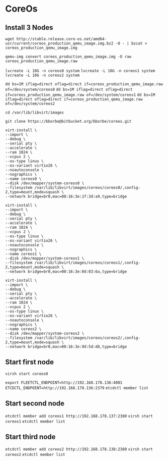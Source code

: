 # CoreOs

## Install 3 Nodes

`wget http://stable.release.core-os.net/amd64-usr/current/coreos_production_qemu_image.img.bz2 -O - | bzcat > coreos_production_qemu_image.img`

`qemu-img convert coreos_production_qemu_image.img -O raw coreos_production_qemu_image.raw`

`lvcreate -L 10G -n coreos0 system` 
`lvcreate -L 10G -n coreos1 system` 
`lvcreate -L 10G -n coreos2 system` 

`dd bs=1M iflag=direct oflag=direct if=coreos_production_qemu_image.raw of=/dev/system/coreos0` 
`dd bs=1M iflag=direct oflag=direct if=coreos_production_qemu_image.raw of=/dev/system/coreos1` 
`dd bs=1M iflag=direct oflag=direct if=coreos_production_qemu_image.raw of=/dev/system/coreos2` 

`cd /var/lib/libvirt/images`

`git clone https://bborbe@bitbucket.org/bborbe/coreos.git`

```
virt-install \
--import \
--debug \
--serial pty \
--accelerate \
--ram 1024 \
--vcpus 2 \
--os-type linux \
--os-variant virtio26 \
--noautoconsole \
--nographics \
--name coreos0 \
--disk /dev/mapper/system-coreos0 \
--filesystem /var/lib/libvirt/images/coreos/coreos0/,config-2,type=mount,mode=squash \
--network bridge=br0,mac=00:16:3e:1f:3d:a9,type=bridge
```

```
virt-install \
--import \
--debug \
--serial pty \
--accelerate \
--ram 1024 \
--vcpus 2 \
--os-type linux \
--os-variant virtio26 \
--noautoconsole \
--nographics \
--name coreos1 \
--disk /dev/mapper/system-coreos1 \
--filesystem /var/lib/libvirt/images/coreos/coreos1/,config-2,type=mount,mode=squash \
--network bridge=br0,mac=00:16:3e:0d:03:6a,type=bridge
```

```
virt-install \
--import \
--debug \
--serial pty \
--accelerate \
--ram 1024 \
--vcpus 2 \
--os-type linux \
--os-variant virtio26 \
--noautoconsole \
--nographics \
--name coreos2 \
--disk /dev/mapper/system-coreos2 \
--filesystem /var/lib/libvirt/images/coreos/coreos2/,config-2,type=mount,mode=squash \
--network bridge=br0,mac=00:16:3e:9d:5d:d8,type=bridge
```

## Start first node

`virsh start coreos0`

`export FLEETCTL_ENDPOINT=http://192.168.178.136:4001`
`ETCDCTL_ENDPOINT=http://192.168.178.136:2379`
`etcdctl member list`

## Start second node

`etcdctl member add coreos1 http://192.168.178.137:2380`
`virsh start coreos1`
`etcdctl member list`

## Start third node

`etcdctl member add coreos2 http://192.168.178.138:2380`
`virsh start coreos2`
`etcdctl member list`

